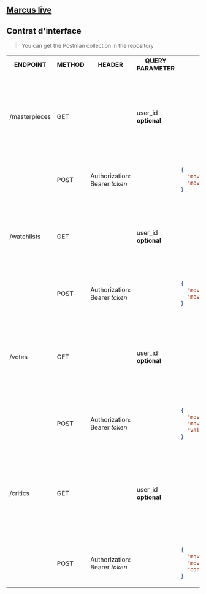 ## [Marcus live](https://marcus.arthurmayer.fr/)

## Contrat d'interface
> You can get the Postman collection in the repository

<table>

<tr>
<th>ENDPOINT</th>
<th>METHOD</th>
<th>HEADER</th>
<th>QUERY PARAMETER</th>
<th>BODY</th>
<th>RESPONSE</th>
</tr>

<tr>
<td>/masterpieces</td>
<td>GET</td>
<td></td>
<td>user_id<br><strong>optional</strong></td>
<td></td>
<td>

```json
{
  "total": 1,
  "data": [
    {
      "movie_id": 108,
      "movie_name": "Matrix",
      "user_id": 18,
      "user_name": "roberto17"
    }
  ]
}
```

</td>
</tr>

<tr>
<td></td>
<td>POST</td>
<td>Authorization: Bearer <i>token<i/></td>
<td></td>
<td>

```json
{
  "movie_id": 101,
  "movie_name": "Le monde de Némo"
}
```

</td>
<td>

```json
{
  "message": "Movie 101 Le monde de Némo successfully added to Masterpiece."
}
```

</td>
</tr>

<tr>
<td>/watchlists</td>
<td>GET</td>
<td></td>
<td>user_id<br><strong>optional</strong></td>
<td></td>
<td>

```json
{
  "total": 1,
  "data": [
    {
      "movie_id": 254,
      "movie_name": "Alice au pays des merveilles"
    }
  ]
}
```

</td>
</tr>

<tr>
<td></td>
<td>POST</td>
<td>Authorization: Bearer <i>token<i/></td>
<td></td>
<td>

```json
{
  "movie_id": 124,
  "movie_name": "Star Trek"
}
```

</td>
<td>

```json
{
  "message": "Movie 124 Star Trek successfully added to Watchlist."
}
```

</td>
</tr>

<tr>
<td>/votes</td>
<td>GET</td>
<td></td>
<td>user_id<br><strong>optional</strong></td>
<td></td>
<td>

```json
{
    "total": 1,
    "data": [
        {
            "movie_id": 508,
            "movie_name": "Le cercle des poètes disparus",
            "value": 4.5,
            "user_id": 2,
            "user_name": "Robert"
    ]
}
```

</td>
</tr>

<tr>
<td></td>
<td>POST</td>
<td>Authorization: Bearer <i>token<i/></td>
<td></td>
<td>

```json
{
  "movie_id": 503,
  "movie_name": "Inspecteur Gadget",
  "value": 3.0
}
```

</td>
<td>

```json
{
  "message": "Movie 503 Inspecteur Gadget successfully added to Vote."
}
```

</td>
</tr>

<tr>
<td>/critics</td>
<td>GET</td>
<td></td>
<td>user_id<br><strong>optional</strong></td>
<td></td>
<td>

```json
{
    "total": 1,
    "data": [
        {
            "movie_id": 165,
            "movie_name": "Titanic",
            "content": "J'adooooore ce film mais à la fin il meurt."
            "user_id": 2,
            "user_name": "Robert"
        }
    ]
}
```

</td>
</tr>

<tr>
<td></td>
<td>POST</td>
<td>Authorization: Bearer <i>token<i/></td>
<td></td>
<td>

```json
{
  "movie_id": 189,
  "movie_name": "Star Wars: La revanche des Siths",
  "content": "Pas ouf..."
}
```

</td>
<td>

```json
{
  "message": "Movie 189 Star Wars: La revanche des Siths successfully added to Critic."
}
```

</td>
</tr>

</table>
